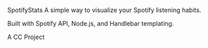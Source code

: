 SpotifyStats
A simple way to visualize your Spotify listening habits.

Built with Spotify API, Node.js, and Handlebar templating.

A CC Project